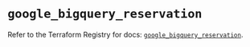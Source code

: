 # `google_bigquery_reservation`

Refer to the Terraform Registry for docs: [`google_bigquery_reservation`](https://registry.terraform.io/providers/hashicorp/google/6.14.1/docs/resources/bigquery_reservation).
